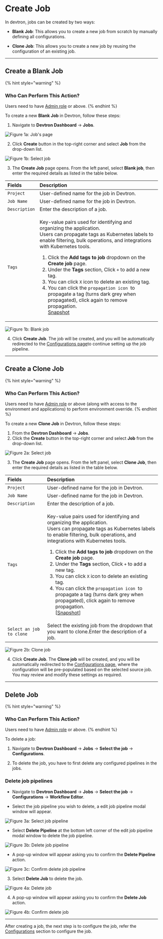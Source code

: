 # Create Job

In devtron, jobs can be created by two ways:

* **Blank Job**: This allows you to create a new job from scratch by manually defining all configurations.

* **Clone Job**: This allows you to create a new job by reusing the configuration of an existing job.

---

## Create a Blank Job

{% hint style="warning" %}
### Who Can Perform This Action?
Users need to have [Admin role](../global-configurations/authorization/user-access.md#role-based-access-levels) or above.
{% endhint %}

To create a new **Blank Job** in Devtron, follow these steps:

1. Navigate to **Devtron Dashboard** → **Jobs**.

 ![Figure 1a: Job's page](https://devtron-public-asset.s3.us-east-2.amazonaws.com/images/create-job/jobs.jpg)

2. Click **Create** button in the top-right corner and select **Job** from the drop-down list.

 ![Figure 1b: Select job](https://devtron-public-asset.s3.us-east-2.amazonaws.com/images/create-job/select-create-job-latest.jpg)

3. The **Create Job** page opens. From the left panel, select **Blank job**, then enter the required details as listed in the table below.

 | Fields| Description|
 |:---|:---|
 | `Project`| User-defined name for the job in Devtron.|
 | `Job Name`| User-defined name for the job in Devtron.|
 | `Description` | Enter the description of a job.|
 | `Tags`| <p>Key-value pairs used for identifying and organizing the application.<br>Users can propagate tags as Kubernetes labels to enable filtering, bulk operations, and integrations with Kubernetes tools.</p><ol><li>Click the <strong>Add tags to job</strong> dropdown on the <strong>Create job</strong> page.</li><li>Under the <strong>Tags</strong> section, Click <code>+</code> to add a new tag.</li><li>You can click <code>X</code> icon to delete an existing tag.</li><li>You can click the <code>propagation icon</code> <img src="https://devtron-public-asset.s3.us-east-2.amazonaws.com/images/creating-application/donot-propagate.jpg" alt=""> to propagate a tag (turns dark grey when propagated), click again to remove propagation.<br>[Snapshot](https://devtron-public-asset.s3.us-east-2.amazonaws.com/images/creating-application/overview/manage-tags-latest-1.jpg)</li></ol> |

 ![Figure 1b: Blank job](https://devtron-public-asset.s3.us-east-2.amazonaws.com/images/create-job/create-job-page.jpg)

4. Click **Create Job**. The job will be created, and you will be automatically redirected to the [Configurations page](/docs/user-guide/jobs/configurations/README.md)to continue setting up the job pipeline.

---

## Create a Clone Job

{% hint style="warning" %}
### Who Can Perform This Action?
Users need to have [Admin role](../global-configurations/authorization/user-access.md#role-based-access-levels) or above (along with access to the environment and applications) to perform environment override.
{% endhint %}

To create a new **Clone Job** in Devtron, follow these steps:

1. From the **Devtron Dashboard** → **Jobs**.
2. Click the **Create** button in the top-right corner and select **Job** from the drop-down list.

 ![Figure 2a: Select job](https://devtron-public-asset.s3.us-east-2.amazonaws.com/images/create-job/select-create-job-latest.jpg)

3. The **Create Job** page opens. From the left panel, select **Clone Job**, then enter the required details as listed in the table below.

 | Fields| Description|
 |:---|:--- |
 | `Project`| User-defined name for the job in Devtron.|
 | `Job Name`| User-defined name for the job in Devtron.|
 | `Description`| Enter the description of a job.|
 | `Tags`| <p>Key-value pairs used for identifying and organizing the application.<br>Users can propagate tags as Kubernetes labels to enable filtering, bulk operations, and integrations with Kubernetes tools.</p><ol><li>Click the <strong>Add tags to job</strong> dropdown on the <strong>Create job</strong> page.</li><li>Under the <strong>Tags</strong> section, Click <code>+</code> to add a new tag.</li><li>You can click <code>X</code> icon to delete an existing tag.</li><li>You can click the <code>propagation icon</code> <img src="https://devtron-public-asset.s3.us-east-2.amazonaws.com/images/creating-application/donot-propagate.jpg" alt=""> to propagate a tag (turns dark grey when propagated), click again to remove propagation.<br>[<a href="https://devtron-public-asset.s3.us-east-2.amazonaws.com/images/creating-application/overview/manage-tags-latest-1.jpg">Snapshot</a>]</li></ol> |
 | `Select an job to clone` | Select the existing job from the dropdown that you want to clone.Enter the description of a job.|

 ![Figure 2b: Clone job](https://devtron-public-asset.s3.us-east-2.amazonaws.com/images/create-job/create-job-clone-job.jpg)

4. Click **Create Job**. The **Clone job** will be created, and you will be automatically redirected to the [Configurations page](/docs/user-guide/jobs/configurations/README.md), where the configuration will be pre-populated based on the selected source job. You may review and modify these settings as required.

---

## Delete Job

{% hint style="warning" %}
### Who Can Perform This Action?
Users need to have [Admin role](../global-configurations/authorization/user-access.md#role-based-access-levels) or above.
{% endhint %}

To delete a job:

1. Navigate to **Devtron Dashboard** → **Jobs** → **Select the job** → **Configurations**.

2. To delete the job, you have to first delete any configured pipelines in the jobs.

 ### Delete job pipelines

 * Navigate to **Devtron Dashboard** → **Jobs** → **Select the job** → **Configurations** → **Workflow Editor**.

 * Select the job pipeline you wish to delete, a edit job pipeline modal window will appear.

 ![Figure 3a: Select job pipeline](https://devtron-public-asset.s3.us-east-2.amazonaws.com/images/create-job/workflow-editor-delete-select.jpg)

 * Select **Delete Pipeline** at the bottom left corner of the edit job pipeline modal window to delete the job pipeline.

 ![Figure 3b: Delete job pipeline](https://devtron-public-asset.s3.us-east-2.amazonaws.com/images/create-job/workflow-editor-delete-pipeline.jpg)

 * A pop-up window will appear asking you to confirm the **Delete Pipeline** action.

 ![Figure 3c: Confirm delete job pipeline](https://devtron-public-asset.s3.us-east-2.amazonaws.com/images/create-job/workflow-editor-delete-dialog-box.jpg)

3. Select **Delete Job** to delete the job.

 ![Figure 4a: Delete job](https://devtron-public-asset.s3.us-east-2.amazonaws.com/images/create-job/create-job-delete-job.jpg)

4. A pop-up window will appear asking you to confirm the **Delete Job** action.

 ![Figure 4b: Confirm delete job](https://devtron-public-asset.s3.us-east-2.amazonaws.com/images/create-job/create-job-delete-job-dialog.jpg)

---

After creating a job, the next step is to configure the job, refer the [Configurations](./configurations/README.md) section to configure the job.